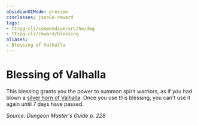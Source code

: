 ```yaml
---
obsidianUIMode: preview
cssclasses: json5e-reward
tags:
- ttrpg-cli/compendium/src/5e/dmg
- ttrpg-cli/reward/blessing
aliases:
- Blessing of Valhalla
---
```

# Blessing of Valhalla

This blessing grants you the power to summon spirit warriors, as if you had blown a [silver horn of Valhalla](/3-Mechanics/CLI/Compendium/items/horn-of-valhalla-silver.md). Once you use this blessing, you can't use it again until 7 days have passed.

*Source: Dungeon Master's Guide p. 228*